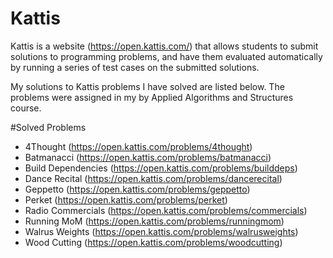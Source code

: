 # Kattis
Kattis is a website (https://open.kattis.com/) that allows students to submit solutions to programming problems, and have them evaluated automatically by running a series of test cases on the submitted solutions.

My solutions to Kattis problems I have solved are listed below. The problems were assigned in my by Applied Algorithms and Structures course. 

#Solved Problems
- 4Thought (https://open.kattis.com/problems/4thought)
- Batmanacci (https://open.kattis.com/problems/batmanacci)
- Build Dependencies (https://open.kattis.com/problems/builddeps)
- Dance Recital (https://open.kattis.com/problems/dancerecital) 
- Geppetto (https://open.kattis.com/problems/geppetto) 
- Perket (https://open.kattis.com/problems/perket) 
- Radio Commercials (https://open.kattis.com/problems/commercials) 
- Running MoM (https://open.kattis.com/problems/runningmom)
- Walrus Weights (https://open.kattis.com/problems/walrusweights) 
- Wood Cutting (https://open.kattis.com/problems/woodcutting) 
